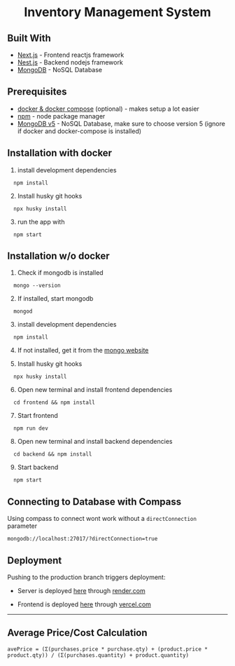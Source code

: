 <div align="center">
  <h1 align="center">Inventory Management System</h1>
</div>

## Built With

-   [Next.js](https://nextjs.org/) - Frontend reactjs framework
-   [Nest.js](https://nestjs.com/) - Backend nodejs framework
-   [MongoDB](https://www.mongodb.com/) - NoSQL Database

## Prerequisites

-   [docker & docker compose](https://docs.docker.com/compose/) (optional) - makes setup a lot easier
-   [npm](https://nodejs.org/en/) - node package manager
-   [MongoDB v5](https://www.mongodb.com/try/download/community) - NoSQL Database, make sure to choose version 5 (ignore if docker and docker-compose is installed)

## Installation with docker

1. install development dependencies

```
  npm install
```

2. Install husky git hooks

```
  npx husky install
```

3. run the app with

```
  npm start
```

## Installation w/o docker

1. Check if mongodb is installed

```
  mongo --version
```

2. If installed, start mongodb

```
  mongod
```

3. install development dependencies

```
  npm install
```

4. If not installed, get it from the [mongo website](https://www.mongodb.com/)

5. Install husky git hooks

```
  npx husky install
```

6. Open new terminal and install frontend dependencies

```
  cd frontend && npm install
```

7. Start frontend

```
  npm run dev
```

8. Open new terminal and install backend dependencies

```
  cd backend && npm install
```

9. Start backend

```
  npm start
```

## Connecting to Database with Compass

Using compass to connect wont work without a `directConnection` parameter

```
mongodb://localhost:27017/?directConnection=true
```

## Deployment

Pushing to the production branch triggers deployment:

-   Server is deployed [here](https://dashboard.render.com/web/srv-ccb9atkgqg461mcodu70) through [render.com](https://dashboard.render.com/web/srv-ccb9atkgqg461mcodu70)

-   Frontend is deployed [here](https://desktop-ims.vercel.app) through [vercel.com](https://vercel.com/tristanjeruta/desktop-ims)

---

## Average Price/Cost Calculation

```
avePrice = (Σ(purchases.price * purchase.qty) + (product.price * product.qty)) / (Σ(purchases.quantity) + product.quantity)
```
```
